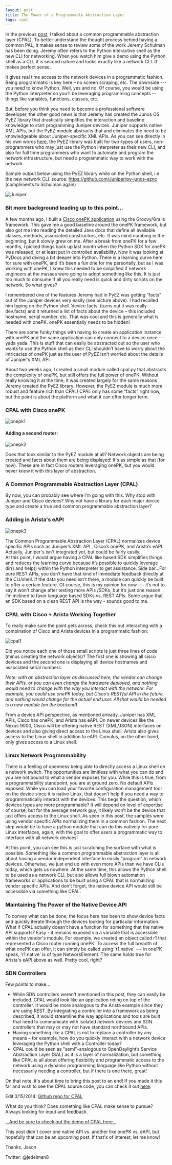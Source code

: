 ```yaml
---
layout: post
title: The Power of a Programmable Abstraction Layer 
tags: cpal
---
```


In the previous [post](http://www.jedelman.com/1/post/2014/02/common-programmable-abstraction-layer.html), I talked about a common programmable abstraction layer (CPAL).  To better understand the thought process behind having a common PAL, it makes sense to review some of the work Jeremy Schulman has been doing.  Jeremy often refers to the Python interactive shell as the new CLI for networking.  When you watch him give a demo using the Python shell as a CLI, it is second nature and looks exactly like a network CLI.  It makes perfect sense.

It gives real time access to the network devices in a programmatic fashion.  Being programmatic is key here – no screen scraping, etc.  The downside --- you need to know Python.  Well, yes and no.  Of course, you would be using the Python interpreter so you’ll be leveraging programming concepts -- things like variables, functions, classes, etc. 

But, before you think you need to become a professional software developer, the other good news is that Jeremy has created the Junos OS PyEZ library that drastically simplifies the interaction and baseline knowledge to start programming Juniper devices.  Juniper supports native XML APIs, but the PyEZ module abstracts that and eliminates the need to be knowledgeable about Juniper-specific XML APIs.  As you can see directly in his own words [here](https://techwiki.juniper.net/Automation_Scripting/Junos_OS_PyEZ), the PyEZ library was built for two-types of users, non-programmers who may just use the Python interpreter as their new CLI, and also for full time programmers who want to automate and program the network infrastructure, but need a programmatic way to work with the network.

Sample output below using the PyEZ library while on the Python shell, i.e. the new network CLI. source: https://github.com/Juniper/py-junos-eznc (compliments to Schulman again)

![Juniper](/img/jnpr1.png)

### Bit more background leading up to this point...

A few months ago, I built a [Cisco onePK application](http://www.jedelman.com/1/post/2013/10/network-control-manager-onepk-in-action.html) using the Groovy/Grails framework.  This gave me a good baseline around the onePK framework, but also got me into reading the detailed Java docs that define all available classes, methods, associated constructors, etc.  It was mind numbing in the beginning, but it slowly grew on  me.  After a break from onePK for a few months, I picked things back up last month when the Python SDK for onePK was released, or at least put in controlled availability.  Now it was looking at PyDocs and diving a bit deeper into Python.  There is a learning curve here for sure with onePK, and it’s been a fun one for me personally, but as I was working with onePK, I knew this needed to be simplified if network engineers at the masses were going to adopt something like this.  It is just too much to consume if all you really need is quick and dirty scripts on the network.  So what gives?

I remembered one of the features Jeremy had in PyEZ was getting “facts” out of the Juniper devices very easily (see picture above).  I had recalled him typing on the Python shell ‘device.facts’ (turns out it was really dev.facts) and it returned a list of facts about the device – this included hostname, serial number, etc.  That was cool and this is generally what is needed with onePK.  onePK essentially needs to be hidden!  

There are some funky things with having to create an application instance with onePK and the same application can only connect to a device once --- yada yada.  This is stuff that can easily be abstracted out so the user who wants to use the Python shell as their CLI shouldn’t have to worry about the intricacies of onePK just as the user of PyEZ isn’t worried about the details of Juniper’s XML API.

About two weeks ago, I created a small module called cpal.py that abstracts the complexity of onePK, but still offers the full power of onePK.  Without really knowing it at the time, it was created largely for the same reasons Jeremy created the PyEZ library.  However, the PyEZ module is much more robust and feature rich than CPAL!  CPAL only has some “facts” right now, but the point is about the platform and what it can offer longer term.

### CPAL with Cisco onePK

![onepk1](/img/onepk1.png)

#### Adding a second router:

![onepk2](/img/onepk2.png)

Does that look similar to the PyEZ module at all?  Network objects are being created and facts about them are being displayed!  It's as simple as that (for now).  These are in fact Cisco routers leveraging onePK, but you would never know it with this layer of abstraction.

### A Common Programmable Abstraction Layer (CPAL)

By now, you can probably see where I’m going with this.  Why stop with Juniper and Cisco devices?  Why not have a library for each major device type and create a true and common programmable abstraction layer?

### Adding in Arista's eAPI

![onepk3](/img/onepk3.png)

The Common Programmable Abstraction Layer (CPAL) normalizes device specific APIs such as Juniper’s XML API , Cisco’s onePK, and Arista’s eAPI.  Actually, Juniper's isn't integrated yet, but could be fairly easily.  
At this point, I would argue having a CPAL like based SDK simplifies things and reduces the learning curve because it’s possible to quickly leverage dir() and help() within the Python interpreter to get assistance.  Side bar…For pure REST APIs, you don’t have that kind of immediate feedback directly at the CLI/shell.  If the data you need isn't there, a module can quickly be built to offer a certain feature.  Of course,  this is my opinion for now --- it’s not to say it won’t change after testing more APIs /SDKs, but it’s just one reason I’m inclined to favor language based SDKs vs. REST APIs.   Some argue that an SDK based on a clean REST API is the way - sounds good to me.

### CPAL with Cisco + Arista Working Together

To really make sure the point gets across, check this out interacting with a combination of Cisco and Arista devices in a programmatic fashion:

![cpal1](/img/cpal1.png)

Did you notice each one of those small scripts is just three lines of code (minus creating the network objects)?  The first one is showing all cisco devices and the second one is displaying all device hostnames and associated serial numbers.

*Note:  with an abstraction layer as discussed here, the vendor can change their APIs, or you can even change the hardware deployed, and nothing would need to change with the way you interact with the network.  For example, you could use onePK today, but Cisco’s RESTful API in the future, and nothing would change for the actual end user.  All that would be needed is a new module (on the backend).*

From a device API perspective, as mentioned already, Juniper has XML APIs, Cisco has onePK, and Arista has eAPI.  On newer devices like the Nexus 9000, Cisco will be offering native REST (XML/JSON) interfaces on devices and also giving direct access to the Linux shell.  Arista also gives access to the Linux shell in addition to eAPI.  Cumulus, on the other hand, only gives access to a Linux shell. 

### Linux Network Programmability

There is a feeling of openness being able to directly access a Linux shell on a network switch.  The opportunities are limitless with what you can do and you are not bound to what a vendor exposes for you.  While this is true, from a programmability standpoint, you are at ground zero.  No default APIs exposed.  While you can load your favorite configuration management tool on the device since it is native Linux, that doesn’t help if you need a way to programmatically interact with the devices.  This begs the question, which devices types are more programmable?  It will depend on level of expertise of course, but for the average network guy, it likely won’t be the device that just offers access to the Linux shell.  As seen in this post, the samples were using vendor specific APIs normalizing them in a common fashion.  The next step would be to have a python module that can do this natively for pure Linux interfaces, again, with the goal to offer users a programmatic way to interface with all network devices!

At this point, you can see this is just scratching the surface with what is possible.  Something like a common programmable abstraction layer is all about having a vendor independent interface to easily “program” to network devices.  Otherwise, we just end up with even more APIs than we have CLIs today, which gets us nowhere.  At the same time, this allows the Python shell to be used as a network CLI, but also allows full blown automation frameworks or applications to be built using a CPAL that is normalizing vendor specific APIs.   And don’t forget, the native device API would still be accessible via something like CPAL.

### Maintaining The Power of the Native Device API

To convey what can be done, the focus here has been to show device facts and quickly iterate through the devices looking for particular information.  What if CPAL actually doesn't have a function for something that the native API supports?  Easy - it remains exposed via a variable that is accessible within the vendor's module.  For example, we created an object called r1 that represented a Cisco router running onePK.  To access the full breadth of what onePK can offer, it can simply be called using 'r1.native' --- in onePK speak, 'r1.native' is of type NetworkElement.  The same holds true for Arista's eAPI above as well.  Pretty cool, right?

### SDN Controllers

Few points to make...

* While SDN controllers weren't mentioned in this post, they can easily be included.  CPAL would look like an application riding on top of the controller.  It would be more analogous to the Arista example since they are using REST.  By integrating a controller into a framework as being described, it would streamline the way applications and tools are built that need to communicate with isolated network devices and SDN controllers that may or may not have standard northbound APIs.
* Having something like a CPAL is not to replace a controller by any means – for example, how do you quickly interact with a network device leveraging the Python shell with a Controller today?
* CPAL could be seen as "semi"-analogous to OpenDaylight’s Service Abstraction Layer (SAL) as it is a layer of normalization, but something like CPAL is all about offering flexibility and programmatic access to the network using a dynamic programming language like Python without necessarily needing a controller, but if there is one there, great!

On that note, it's about time to bring this post to an end!  If you made it this far and wish to see the CPAL source code, you can check it out [here](http://www.jedelman.com/cpal_code.html).  

Edit 3/15/2014:
[Github repo for CPAL](https://github.com/jedelman8/cpal)

What do you think? Does something like CPAL make sense to pursue?  Always looking for input and feedback.

[...And be sure to check out the demo of CPAL here...](http://www.jedelman.com/1/post/2014/03/demo-common-programmable-abstraction-layer.html)

This post didn't cover one native API vs. another like onePK vs. eAPI, but hopefully that can be an upcoming post.  If that's of interest, let me know!

Thanks,
Jason

Twitter:  @jedelman8
